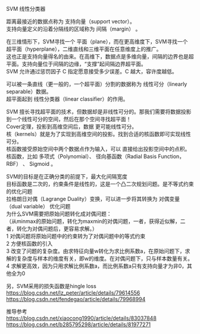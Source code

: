 SVM 线性分类器  
  
距离最接近的数据点称为 支持向量（support vector）。  
支持向量定义的沿着分隔线的区域称为 间隔（margin） 。  
  
在三维情形下，SVM寻找一个 平面（plane），而在更高维度下，SVM寻找一个 超平面（hyperplane），二维直线和三维平面在任意维度上的推广。  
这也正是支持向量得名的由来。在高维下，数据点是多维向量，间隔的边界也是超平面。支持向量位于间隔的边缘，“支撑”起间隔边界超平面。  
SVM 允许通过惩罚因子 C 指定愿意接受多少误差。C 越大，容许度越低。  
  
可以被一条直线（更一般的，一个超平面）分割的数据称为 线性可分（linearly separable）数据。  
超平面起到 线性分类器（linear classifier）的作用。  
  
SVM 擅长寻找超平面的技术，但数据却是非线性可分的。那我们需要将数据投影到一个线性可分的空间，然后在那个空间寻找超平面！  
Cover定理，投影到高维空间后，数据 更可能线性可分。  
核（kernels）就是为了实现到高维空间的投影。找到合适的核函数即可实现线性可分。  
核函数接受原始空间中两个数据点作为输入，可以 直接给出投影空间中的点积。  
核函数，比如 多项式（Polynomial）、 径向基函数（Radial Basis Function，RBF） 、 Sigmoid 。  
  
SVM的目标是在正确分类的前提下，最大化间隔宽度  
目标函数是二次的，约束条件是线性的，这是一个凸二次规划问题。是不等式约束的优化问题    
拉格朗日对偶（Lagrange Duality）变换，可以进一步将其转换为 对偶变量（dual variable） 优化问题  
为什么SVM需要把原始问题转化成对偶问题：  
（从minmax的原始问题，转化为maxmin的对偶问题，一者，获得近似解，二者，转化为对偶问题后，更容易求解。）  
1 对偶问题将原始问题中的约束转为了对偶问题中的等式约束  
2 方便核函数的引入  
3 改变了问题的复杂度。由求特征向量w转化为求比例系数a，在原始问题下，求解的复杂度与样本的维度有关，即w的维度。在对偶问题下，只与样本数量有关。  
4 求解更高效，因为只用求解比例系数a，而比例系数a只有支持向量才为非0，其他全为0  
  
另，SVM采用的损失函数是hingle loss  
https://blog.csdn.net/lz_peter/article/details/79614556  
https://blog.csdn.net/fendegao/article/details/79968994  
  
推导参考  
https://blog.csdn.net/xiaocong1990/article/details/83037848  
https://blog.csdn.net/b285795298/article/details/81977271  
